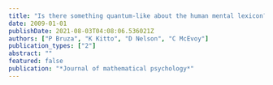 ```yaml
---
title: "Is there something quantum-like about the human mental lexicon?"
date: 2009-01-01
publishDate: 2021-08-03T04:08:06.536021Z
authors: ["P Bruza", "K Kitto", "D Nelson", "C McEvoy"]
publication_types: ["2"]
abstract: ""
featured: false
publication: "*Journal of mathematical psychology*"
---
```


